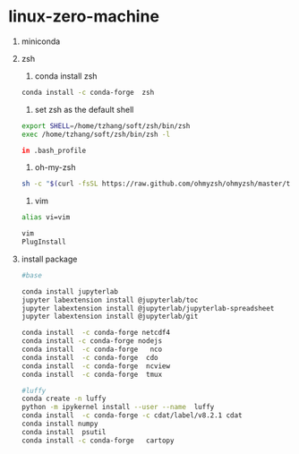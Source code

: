 # linux-zero-machine

1. miniconda
2. zsh
    1. conda install zsh

    ```bash
    conda install -c conda-forge  zsh
    ```

    1. set zsh as the default shell

    ```bash
    export SHELL=/home/tzhang/soft/zsh/bin/zsh
    exec /home/tzhang/soft/zsh/bin/zsh -l

    in .bash_profile
    ```

    1. oh-my-zsh

    ```bash
    sh -c "$(curl -fsSL https://raw.github.com/ohmyzsh/ohmyzsh/master/tools/install.sh)"
    ```

    1. vim

    ```bash
    alias vi=vim

    vim
    PlugInstall
    ```

3. install package

    ```bash
    #base

    conda install jupyterlab
    jupyter labextension install @jupyterlab/toc
    jupyter labextension install @jupyterlab/jupyterlab-spreadsheet
    jupyter labextension install @jupyterlab/git

    conda install  -c conda-forge netcdf4
    conda install -c conda-forge nodejs
    conda install  -c conda-forge   nco
    conda install  -c conda-forge  cdo
    conda install  -c conda-forge  ncview
    conda install  -c conda-forge  tmux

    #luffy
    conda create -n luffy
    python -m ipykernel install --user --name  luffy
    conda install  -c conda-forge -c cdat/label/v8.2.1 cdat
    conda install numpy
    conda install  psutil
    conda install -c conda-forge   cartopy
    ```
